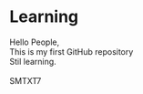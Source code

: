 # Learning
Hello People,<br> This is my first GitHub repository <br>
Stil learning.<br>
<br>
 SMTXT7 
